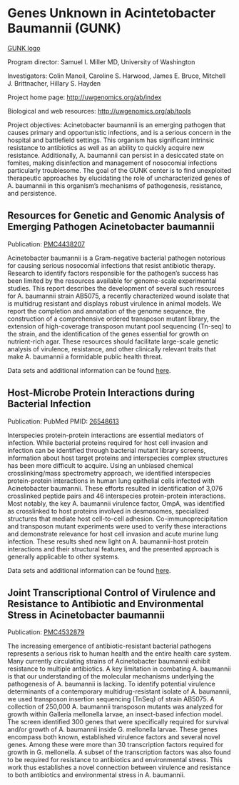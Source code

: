 
# Genes Unknown in Acintetobacter Baumannii (GUNK)

[GUNK logo](https://www.patricbrc.org/public/patric/images/GUNK-logo.png)

Program director: Samuel I. Miller MD, University of Washington

Investigators: Colin Manoil, Caroline S. Harwood, James E. Bruce, Mitchell J. Brittnacher, Hillary S. Hayden

Project home page: http://uwgenomics.org/ab/index

Biological and web resources: http://uwgenomics.org/ab/tools

Project objectives: Acinetobacter baumannii is an emerging pathogen that causes primary and opportunistic infections, and is a serious concern in the hospital and battlefield settings. This organism has significant intrinsic resistance to antibiotics as well as an ability to quickly acquire new resistance. Additionally, A. baumannii can persist in a desiccated state on fomites, making disinfection and management of nosocomial infections particularly troublesome. The goal of the GUNK center is to find unexploited therapeutic approaches by elucidating the role of uncharacterized genes of A. baumannii in this organism’s mechanisms of pathogenesis, resistance, and persistence.

## Resources for Genetic and Genomic Analysis of Emerging Pathogen Acinetobacter baumannii

Publication: [PMC4438207](http://www.ncbi.nlm.nih.gov/pmc/articles/PMC4438207/)

Acinetobacter baumannii is a Gram-negative bacterial pathogen notorious for causing serious nosocomial infections that resist antibiotic therapy. Research to identify factors responsible for the pathogen’s success has been limited by the resources available for genome-scale experimental studies. This report describes the development of several such resources for A. baumannii strain AB5075, a recently characterized wound isolate that is multidrug resistant and displays robust virulence in animal models. We report the completion and annotation of the genome sequence, the construction of a comprehensive ordered transposon mutant library, the extension of high-coverage transposon mutant pool sequencing (Tn-seq) to the strain, and the identification of the genes essential for growth on nutrient-rich agar. These resources should facilitate large-scale genetic analysis of virulence, resistance, and other clinically relevant traits that make A. baumannii a formidable public health threat.

Data sets and additional information can be found [here](https://www.patricbrc.org/webpage/website/data_collections/content/gunk-experiment-1.html).

## Host-Microbe Protein Interactions during Bacterial Infection

Publication: PubMed PMID: [26548613](http://www.ncbi.nlm.nih.gov/pubmed/26548613)

Interspecies protein-protein interactions are essential mediators of infection. While bacterial proteins required for host cell invasion and infection can be identified through bacterial mutant library screens, information about host target proteins and interspecies complex structures has been more difficult to acquire. Using an unbiased chemical crosslinking/mass spectrometry approach, we identified interspecies protein-protein interactions in human lung epithelial cells infected with Acinetobacter baumannii. These efforts resulted in identification of 3,076 crosslinked peptide pairs and 46 interspecies protein-protein interactions. Most notably, the key A. baumannii virulence factor, OmpA, was identified as crosslinked to host proteins involved in desmosomes, specialized structures that mediate host cell-to-cell adhesion. Co-immunoprecipitation and transposon mutant experiments were used to verify these interactions and demonstrate relevance for host cell invasion and acute murine lung infection. These results shed new light on A. baumannii-host protein interactions and their structural features, and the presented approach is generally applicable to other systems.

Data sets and additional information can be found [here](https://www.patricbrc.org/webpage/website/data_collections/content/gunk-experiment-2.html).

## Joint Transcriptional Control of Virulence and Resistance to Antibiotic and Environmental Stress in Acinetobacter baumannii

Publication: [PMC4532879](http://www.ncbi.nlm.nih.gov/pmc/articles/PMC4659468/)

The increasing emergence of antibiotic-resistant bacterial pathogens represents a serious risk to human health and the entire health care system. Many currently circulating strains of Acinetobacter baumannii exhibit resistance to multiple antibiotics. A key limitation in combating A. baumannii is that our understanding of the molecular mechanisms underlying the pathogenesis of A. baumannii is lacking. To identify potential virulence determinants of a contemporary multidrug-resistant isolate of A. baumannii, we used transposon insertion sequencing (TnSeq) of strain AB5075. A collection of 250,000 A. baumannii transposon mutants was analyzed for growth within Galleria mellonella larvae, an insect-based infection model. The screen identified 300 genes that were specifically required for survival and/or growth of A. baumannii inside G. mellonella larvae. These genes encompass both known, established virulence factors and several novel genes. Among these were more than 30 transcription factors required for growth in G. mellonella. A subset of the transcription factors was also found to be required for resistance to antibiotics and environmental stress. This work thus establishes a novel connection between virulence and resistance to both antibiotics and environmental stress in A. baumannii.
